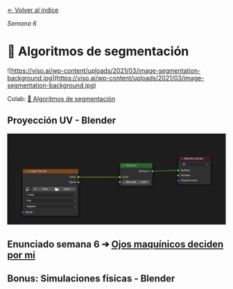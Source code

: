 [← Volver al índice](/semanas/README.md)

*Semana 6*

# 🌈 Algoritmos de segmentación

![https://viso.ai/wp-content/uploads/2021/03/image-segmentation-background.jpg](https://viso.ai/wp-content/uploads/2021/03/image-segmentation-background.jpg)

Colab: [🌈 Algoritmos de segmentación](https://colab.research.google.com/drive/1m0TFEXIGLAtQL5x3Xd3PMPaeNqprU-lB?usp=sharing)

## Proyección UV - Blender

![intro-to-cloud d49bc5f7](/archivos/uvproject.png)

## **Enunciado semana 6** ➔ [Ojos maquínicos deciden por mi](enunciados/ojos_maquinicos_deciden_por_mi.md)

## Bonus: Simulaciones físicas - Blender

